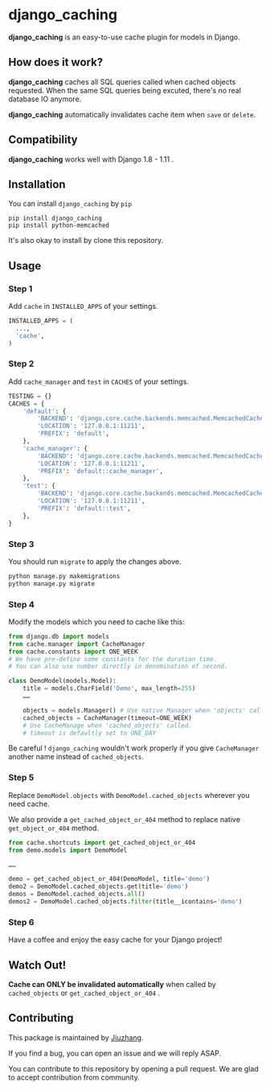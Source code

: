 # django_caching

**django_caching** is an easy-to-use cache plugin for models in Django.

## How does it work?

**django_caching** caches all SQL queries called when cached objects requested. When the same SQL queries being excuted, there's no real database IO anymore.

**django_caching** automatically invalidates cache item when `save` or `delete`. 

## Compatibility

**django_caching** works well with Django 1.8 - 1.11 .

## Installation

You can install `django_caching` by `pip`

```shell
pip install django_caching
pip install python-memcached
```

It's also okay to install by clone this repository.

## Usage

### Step 1

Add `cache` in `INSTALLED_APPS` of your settings.

```python
INSTALLED_APPS = (
  ...,
  'cache',
)
```

### Step 2

Add `cache_manager` and `test` in `CACHES` of your settings.

```python
TESTING = {}
CACHES = {
    'default': {
        'BACKEND': 'django.core.cache.backends.memcached.MemcachedCache',
        'LOCATION': '127.0.0.1:11211',
        'PREFIX': 'default',
    },
    'cache_manager': {
        'BACKEND': 'django.core.cache.backends.memcached.MemcachedCache',
        'LOCATION': '127.0.0.1:11211',
        'PREFIX': 'default::cache_manager',
    },
    'test': {
        'BACKEND': 'django.core.cache.backends.memcached.MemcachedCache',
        'LOCATION': '127.0.0.1:11211',
        'PREFIX': 'default::test',
    },
}
```

### Step 3

You should run `migrate` to apply the changes above.

```sh
python manage.py makemigrations
python manage.py migrate
```

### Step 4

Modify the models which you need to cache like this:

```python
from django.db import models
from cache.manager import CacheManager
from cache.constants import ONE_WEEK
# We have pre-define some constants for the duration time.
# You can also use number directly in denomination of second.

class DemoModel(models.Model):
    title = models.CharField('Demo', max_length=255)
    ……

    objects = models.Manager() # Use native Manager when 'objects' called 
    cached_objects = CacheManager(timeout=ONE_WEEK)
    # Use CacheManage when 'cached_objects' called.
    # timeout is defaultly set to ONE_DAY
```

Be careful ! `django_caching` wouldn't work properly if you give `CacheManager` another name instead of `cached_objects`.

### Step 5

Replace `DemoModel.objects` with `DemoModel.cached_objects` wherever you need cache.

We also provide a `get_cached_object_or_404` method to replace native `get_object_or_404` method.

```python
from cache.shortcuts import get_cached_object_or_404
from demo.models import DemoModel

……

demo = get_cached_object_or_404(DemoModel, title='demo')
demo2 = DemoModel.cached_objects.get(title='demo')
demos = DemoModel.cached_objects.all()
demos2 = DemoModel.cached_objects.filter(title__icontains='demo')
```

### Step 6

Have a coffee and enjoy the easy cache for your Django project!



## Watch Out!

**Cache can ONLY be invalidated automatically** when called by `cached_objects` or `get_cached_object_or_404` .



## Contributing

This package is maintained by [Jiuzhang](http://www.jiuzhang.com).

If you find a bug, you can open an issue and we will reply ASAP.

You can contribute to this repository by opening a pull request. We are glad to accept contribution from community.



